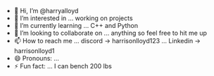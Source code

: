 - 👋 Hi, I’m @harryalloyd
- 👀 I’m interested in ... working on projects
- 🌱 I’m currently learning ... C++ and Python
- 💞️ I’m looking to collaborate on ... anything so feel free to hit me up
- 📫 How to reach me ... discord -> harrisonlloyd123 ... Linkedin -> harrisonlloyd1
- 😄 Pronouns: ...
- ⚡ Fun fact: ... I can bench 200 lbs

<!---
harryalloyd/harryalloyd is a ✨ special ✨ repository because its `README.md` (this file) appears on your GitHub profile.
You can click the Preview link to take a look at your changes.
--->
